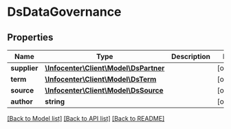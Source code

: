 # DsDataGovernance

## Properties
Name | Type | Description | Notes
------------ | ------------- | ------------- | -------------
**supplier** | [**\Infocenter\Client\Model\DsPartner**](DsPartner.md) |  | [optional] 
**term** | [**\Infocenter\Client\Model\DsTerm**](DsTerm.md) |  | [optional] 
**source** | [**\Infocenter\Client\Model\DsSource**](DsSource.md) |  | [optional] 
**author** | **string** |  | [optional] 

[[Back to Model list]](../../README.md#documentation-for-models) [[Back to API list]](../../README.md#documentation-for-api-endpoints) [[Back to README]](../../README.md)

